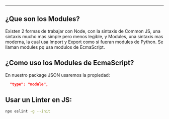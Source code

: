 
---
## ¿Que son los Modules?
Existen 2 formas de trabajar con Node, con la sintaxis de Common JS, una sintaxis mucho mas simple pero menos legible, y Modules, una sintaxis mas moderna, la cual usa Import y Export como si fueran modules de Python. Se llaman modules pq usa modulos de EcmaScript. 

## ¿Como uso los Modules de EcmaScript?
En nuestro package JSON usaremos la propiedad:
```json
  "type": "module",
```

## Usar un Linter en JS:
```bash
npx eslint -g --init
```
